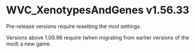 # WVC_XenotypesAndGenes v1.56.33
 
Pre-release versions require resetting the mod settings.

Versions above 1.00.96 require (when migrating from earlier versions of the mod) a new game.